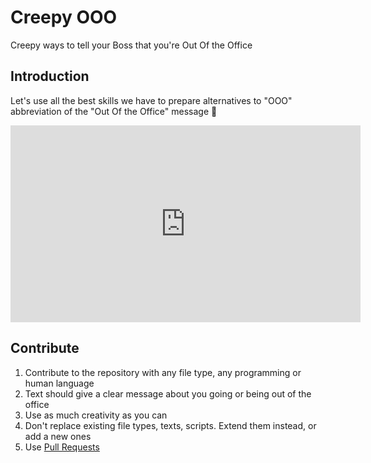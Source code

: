 # Creepy OOO
Creepy ways to tell your Boss that you're Out Of the Office

## Introduction
Let's use all the best skills we have to prepare alternatives to "OOO" abbreviation of the "Out Of the Office" message 💪
<iframe width="560" height="315" src="https://www.youtube-nocookie.com/embed/CVog8HVDXCk?controls=0" frameborder="0" allow="accelerometer; autoplay; encrypted-media; gyroscope; picture-in-picture" allowfullscreen></iframe>

## Contribute
1. Contribute to the repository with any file type, any programming or human language
2. Text should give a clear message about you going or being out of the office
3. Use as much creativity as you can
4. Don't replace existing file types, texts, scripts. Extend them instead, or add a new ones
5. Use [Pull Requests](https://github.com/faradzhev/creepy-ooo/pulls)
